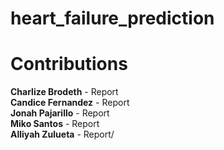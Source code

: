 # heart_failure_prediction

# Contributions

**Charlize Brodeth** - Report
<br>
**Candice Fernandez** - Report
<br>
**Jonah Pajarillo** - Report
<br>
**Miko Santos** - Report
<br>
**Alliyah Zulueta** - Report/
